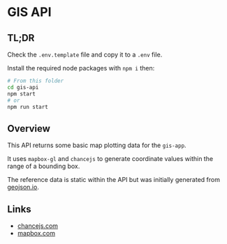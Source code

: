 # GIS API

## TL;DR

Check the `.env.template` file and copy it to a `.env` file.

Install the required node packages with `npm i` then:

```sh
# From this folder
cd gis-api
npm start
# or
npm run start
```

## Overview

This API returns some basic map plotting data for the `gis-app`.

It uses `mapbox-gl` and `chancejs` to generate coordinate values within the range of a bounding box.

The reference data is static within the API but was initially generated from [geojson.io](https://geojson.io/#map=12/-16.9323/145.7062).


## Links

- [chancejs.com](https://chancejs.com/)
- [mapbox.com](https://docs.mapbox.com/)
